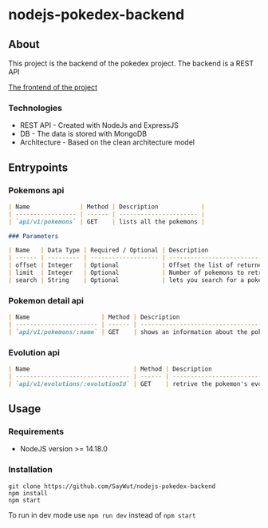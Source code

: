 # nodejs-pokedex-backend

## About

This project is the backend of the pokedex project. The backend is a REST API

[The frontend of the project](https://github.com/SayWut/flutter-pokedex-frontend)

### Technologies

- REST API - Created with NodeJs and ExpressJS
- DB - The data is stored with MongoDB
- Architecture - Based on the clean architecture model

## Entrypoints

### Pokemons api

```markdown
| Name              | Method | Description            |
| ----------------- | ------ | ---------------------- |
| `api/v1/pokemons` | GET    | lists all the pokemons |

### Parameters

| Name   | Data Type | Required / Optional | Description                                                                |
| ------ | --------- | ------------------- | -------------------------------------------------------------------------- |
| offset | Integer   | Optional            | Offset the list of returned pokemons results by this number; defaults is 0 |
| limit  | Integer   | Optional            | Number of pokemons to retrieve; defaults is 20                             |
| search | String    | Optional            | lets you search for a pokemon by name                                      |
```

### Pokemon detail api

```markdown
| Name                    | Method | Description                                                    |
| ----------------------- | ------ | -------------------------------------------------------------- |
| `api/v1/pokemons/:name` | GET    | shows an information about the pokemon based on the given name |
```

### Evolution api

```markdown
| Name                             | Method | Description                           |
| -------------------------------- | ------ | ------------------------------------- |
| `api/v1/evolutions/:evolutionId` | GET    | retrive the pokemon's evolution by id |
```

## Usage

### Requirements

- NodeJS version >= 14.18.0

### Installation

```
git clone https://github.com/SayWut/nodejs-pokedex-backend
npm install
npm start
```

To run in dev mode use `npm run dev` instead of `npm start`
